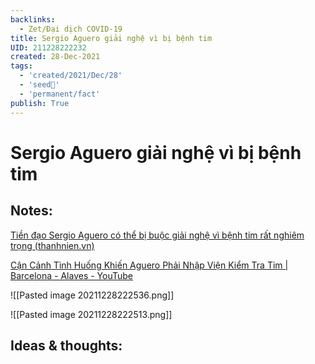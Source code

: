 ```yaml
---
backlinks:
  - Zet/Đại dịch COVID-19
title: Sergio Aguero giải nghệ vì bị bệnh tim
UID: 211228222232
created: 28-Dec-2021
tags:
  - 'created/2021/Dec/28'
  - 'seed🥜'
  - 'permanent/fact'
publish: True
---
```

# Sergio Aguero giải nghệ vì bị bệnh tim

## Notes:
[Tiền đạo Sergio Aguero có thể bị buộc giải nghệ vì bệnh tim rất nghiêm trọng (thanhnien.vn)](https://thanhnien.vn/tien-dao-sergio-aguero-co-the-bi-buoc-giai-nghe-vi-benh-tim-rat-nghiem-trong-post1400709.html)

[Cận Cảnh Tình Huống Khiến Aguero Phải Nhập Viện Kiểm Tra Tim | Barcelona - Alaves - YouTube](https://www.youtube.com/watch?v=FdOi8i9XGIY)

![[Pasted image 20211228222536.png]]

![[Pasted image 20211228222513.png]]

## Ideas & thoughts:


